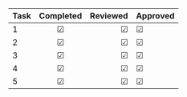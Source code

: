 | Task      | Completed         | Reviewed | Approved
| ------------- |:-------------:| -----:| ------ 
| 1   | &#x2611; | &#x2611; | &#x2611; |
| 2      | &#x2611;      |   &#x2611; | &#x2611; |
| 3 | &#x2611;      |    &#x2611; | &#x2611; |
| 4 | &#x2611;     |    &#x2611; | &#x2611; |
| 5 | &#x2611;    |    &#x2611; | &#x2611; |

